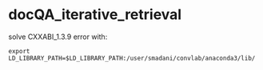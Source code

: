 # docQA_iterative_retrieval

solve CXXABI_1.3.9 error with:
```
export LD_LIBRARY_PATH=$LD_LIBRARY_PATH:/user/smadani/convlab/anaconda3/lib/
```